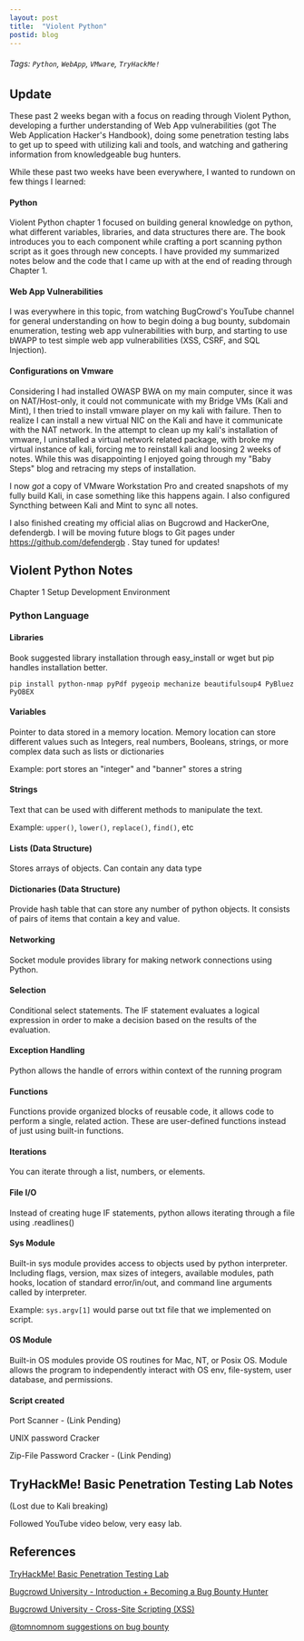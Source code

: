 ```yaml
---
layout: post
title:  "Violent Python"
postid: blog
---
```



###### Tags: `Python`, `WebApp`, `VMware`, `TryHackMe!`

## Update
These past 2 weeks began with a focus on reading through Violent Python, developing a further understanding of Web App vulnerabilities (got The Web Application Hacker's Handbook), doing some penetration testing labs to get up to speed with utilizing kali and tools, and watching and gathering information from knowledgeable bug hunters.

While these past two weeks have been everywhere, I wanted to rundown on few things I learned:

#### Python

Violent Python chapter 1 focused on building general knowledge on python, what different variables, libraries, and data structures there are. The book introduces you to each component while crafting a port scanning python script as it goes through new concepts. I have provided my summarized notes below and the code that I came up with at the end of reading through Chapter 1.

#### Web App Vulnerabilities

I was everywhere in this topic, from watching BugCrowd's YouTube channel for general understanding on how to begin doing a bug bounty, subdomain enumeration, testing web app vulnerabilities with burp, and starting to use bWAPP to test simple web app vulnerabilities (XSS, CSRF, and SQL Injection).

#### Configurations on Vmware

Considering I had installed OWASP BWA on my main computer, since it was on NAT/Host-only, it could not communicate with my Bridge VMs (Kali and Mint), I then tried to install vmware player on my kali with failure. Then to realize I can install a new virtual NIC on the Kali and have it communicate with the NAT network. In the attempt to clean up my kali's installation of vmware, I uninstalled a virtual network related package, with broke my virtual instance of kali, forcing me to reinstall kali and loosing 2 weeks of notes. While this was disappointing I enjoyed going through my "Baby Steps" blog and retracing my steps of installation. 

I now *got* a copy of VMware Workstation Pro and created snapshots of my fully build Kali, in case something like this happens again. I also configured Syncthing between Kali and Mint to sync all notes.

I also finished creating my official alias on Bugcrowd and HackerOne, defendergb. I will be moving future blogs to Git pages under https://github.com/defendergb . Stay tuned for updates!
 
## Violent Python Notes

Chapter 1 Setup Development Environment

### Python Language

#### Libraries
Book suggested library installation through easy_install or wget but pip handles installation better.

```
pip install python-nmap pyPdf pygeoip mechanize beautifulsoup4 PyBluez PyOBEX
```

#### Variables
Pointer to data stored in a memory location. Memory location can store different values such as Integers, real numbers, Booleans, strings, or more complex data such as lists or dictionaries

Example: port stores an "integer" and "banner" stores a string

#### Strings
Text that can be used with different methods to manipulate the text. 

Example: `upper()`, `lower()`, `replace()`, `find()`, etc

#### Lists (Data Structure)
Stores arrays of objects. Can contain any data type

#### Dictionaries (Data Structure)
Provide hash table that can store any number of python objects. It consists of pairs of items that contain a key and value.

#### Networking
Socket module provides library for making network connections using Python.

#### Selection
Conditional select statements. The IF statement evaluates a logical expression in order to make a decision based on the results of the evaluation.

#### Exception Handling
Python allows the handle of errors within context of the running program

#### Functions
Functions provide organized blocks of reusable code, it allows code to perform a single, related action. These are user-defined functions instead of just using built-in functions.

#### Iterations
You can iterate through a list, numbers, or elements.

#### File I/O
Instead of creating huge IF statements, python allows iterating through a file using .readlines()

#### Sys Module
Built-in sys module provides access to objects used by python interpreter. Including flags, version, max sizes of integers, available modules, path hooks, location of standard error/in/out, and command line arguments called by interpreter. 

Example: `sys.argv[1]` would parse out txt file that we implemented on script.

#### OS Module
Built-in OS modules provide OS routines for Mac, NT, or Posix OS. Module allows the program to independently interact with OS env, file-system, user database, and permissions.

#### Script created
Port Scanner - (Link Pending)

UNIX password Cracker
<script src="https://gist.github.com/DefenderGB/c322fc7cbc8c294d3f854a8ae98be09b.js"></script>

Zip-File Password Cracker - (Link Pending)



## TryHackMe! Basic Penetration Testing Lab Notes
(Lost due to Kali breaking) 

Followed YouTube video below, very easy lab.


## References

[TryHackMe! Basic Penetration Testing Lab](https://www.youtube.com/watch?v=xl2Xx5YOKcI&list=PLu38WVf2qAwR0GqLwSZ0r5lSIAj46b-Vq&index=61&t=0s)

[Bugcrowd University - Introduction + Becoming a Bug Bounty Hunter](https://www.youtube.com/watch?v=EZzAl-bfu7Q&list=PLu38WVf2qAwR0GqLwSZ0r5lSIAj46b-Vq&index=50&t=0s%20%20https://www.youtube.com/watch?v=dlx0_63CjC8&list=PLu38WVf2qAwR0GqLwSZ0r5lSIAj46b-Vq&index=72&t=0s)

[Bugcrowd University - Cross-Site Scripting (XSS)](https://www.youtube.com/watch?v=gkMl1suyj3M&t=1259s)

[@tomnomnom suggestions on bug bounty](https://www.youtube.com/watch?v=l8iXMgk2nnY&list=PLu38WVf2qAwR0GqLwSZ0r5lSIAj46b-Vq&index=26&t=0s)
